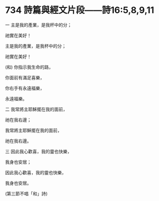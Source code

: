 # 734 詩篇與經文片段――詩16:5,8,9,11

一 主是我的產業，是我杯中的分；

祂實在美好！

主是我的產業，是我杯中的分；

祂實在美好！

(和) 你指示我生命的路，

你面前有滿足喜樂，

你右手有永遠福樂，

永遠福樂。

二 我常將主耶穌擺在我的面前，

祂在我右邊；

我常將主耶穌擺在我的面前，

祂在我右邊。

三 因此我心歡喜，我的靈也快樂，

我身也安居；

因此我心歡喜，我的靈也快樂，

我身也安居。

(第三節不唱「和」詩)

